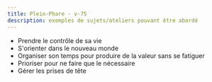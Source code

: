 ```yaml
---
title: Plein-Phare - v-75
description: exemples de sujets/ateliers pouvant être abordé
---
```


- Prendre le contrôle de sa vie
- S'orienter dans le nouveau monde
- Organiser son temps pour produire de la valeur sans se fatiguer
- Prioriser pour ne faire que le nécessaire
- Gérer les prises de tête
